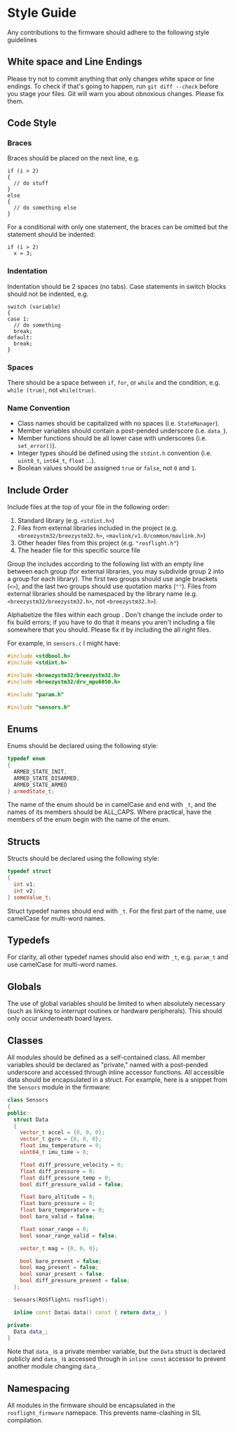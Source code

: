 # Style Guide

Any contributions to the firmware should adhere to the following style guidelines  

## White space and Line Endings

Please try not to commit anything that only changes white space or line endings. To check if that's going to happen, run `git diff --check` before you stage your files. Git will warn you about obnoxious changes. Please fix them.

## Code Style

### Braces

Braces should be placed on the next line, e.g.

    if (i > 2)
    {
      // do stuff
    }
    else
    {
      // do something else
    }

For a conditional with only one statement, the braces can be omitted but the statement should be indented:

    if (i > 2)
      x = 3;

### Indentation

Indentation should be 2 spaces (no tabs). Case statements in switch blocks should not be indented, e.g.

    switch (variable)
    {
    case 1:
      // do something
      break;
    default:
      break;
    }

### Spaces

There should be a space between `if`, `for`, or `while` and the condition, e.g. `while (true)`, not `while(true)`.

### Name Convention

* Class names should be capitalized with no spaces (i.e. `StateManager`).
* Member variables should contain a post-pended underscore (i.e. `data_`).
* Member functions should be all lower case with underscores (i.e. `set_error()`).
* Integer types should be defined using the `stdint.h` convention (i.e. `uint8_t`, `int64_t`, `float` ...).
* Boolean values should be assigned `true` or `false`, not `0` and `1`.


## Include Order

Include files at the top of your file in the following order:

1. Standard library (e.g. `<stdint.h>`)
2. Files from external libraries included in the project (e.g. `<breezystm32/breezystm32.h>`, `<mavlink/v1.0/common/mavlink.h>`)
3. Other header files from this project (e.g. `"rosflight.h"`)
4. The header file for this specific source file

Group the includes according to the following list with an empty line between each group (for external libraries, you may subdivide group 2 into a group for each library). The first two groups should use angle brackets (`<>`), and the last two groups should use quotation marks (`""`). Files from external libraries should be namespaced by the library name (e.g. `<breezystm32/breezystm32.h>`, not `<breezystm32.h>`).

Alphabetize the files within each group . Don't change the include order to fix build errors; if you have to do that it means you aren't including a file somewhere that you should. Please fix it by including the all right files.

For example, in `sensors.c` I might have:
``` C++
#include <stdbool.h>
#include <stdint.h>

#include <breezystm32/breezystm32.h>
#include <breezystm32/drv_mpu6050.h>

#include "param.h"

#include "sensors.h"
```
## Enums

Enums should be declared using the following style:
``` C++
typedef enum
{
  ARMED_STATE_INIT,
  ARMED_STATE_DISARMED,
  ARMED_STATE_ARMED
} armedState_t;
```

The name of the enum should be in camelCase and end with `_t`, and the names of its members should be ALL_CAPS. Where practical, have the members of the enum begin with the name of the enum.

## Structs

Structs should be declared using the following style:
``` C++
typedef struct
{
  int v1;
  int v2;
} someValue_t;
```
Struct typedef names should end with `_t`. For the first part of the name, use camelCase for multi-word names.

## Typedefs

For clarity, all other typedef names should also end with `_t`, e.g. `param_t` and use camelCase for multi-word names.

## Globals

The use of global variables should be limited to when absolutely necessary (such as linking to interrupt routines or hardware peripherals).  This should only occur underneath board layers.

## Classes

All modules should be defined as a self-contained class.  All member variables should be declared as "private," named with a post-pended underscore  and accessed through inline accessor functions.  All accessible data should be encapsulated in a struct.  For example, here is a snippet from the `Sensors` module in the firmware:

``` C++
class Sensors
{
public:
  struct Data
  {
    vector_t accel = {0, 0, 0};
    vector_t gyro = {0, 0, 0};
    float imu_temperature = 0;
    uint64_t imu_time = 0;

    float diff_pressure_velocity = 0;
    float diff_pressure = 0;
    float diff_pressure_temp = 0;
    bool diff_pressure_valid = false;

    float baro_altitude = 0;
    float baro_pressure = 0;
    float baro_temperature = 0;
    bool baro_valid = false;

    float sonar_range = 0;
    bool sonar_range_valid = false;

    vector_t mag = {0, 0, 0};

    bool baro_present = false;
    bool mag_present = false;
    bool sonar_present = false;
    bool diff_pressure_present = false;
  };

  Sensors(ROSflight& rosflight);

  inline const Data& data() const { return data_; }

private:
  Data data_;
}
```

Note that `data_` is a private member variable, but the `Data` struct is declared publicly and `data_` is accessed through in `inline const` accessor to prevent another module changing `data_`.

## Namespacing

All modules in the firmware should be encapsulated in the `rosflight_firmware` namepace.  This prevents name-clashing in SIL compilation.
